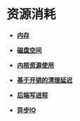 # 资源消耗<a name="ZH-CN_TOPIC_0242371488"></a>

-   **[内存](内存-23.md)**  

-   **[磁盘空间](磁盘空间.md)**  

-   **[内核资源使用](内核资源使用.md)**  

-   **[基于开销的清理延迟](基于开销的清理延迟.md)**  

-   **[后端写进程](后端写进程.md)**  

-   **[异步IO](异步IO.md)**  


